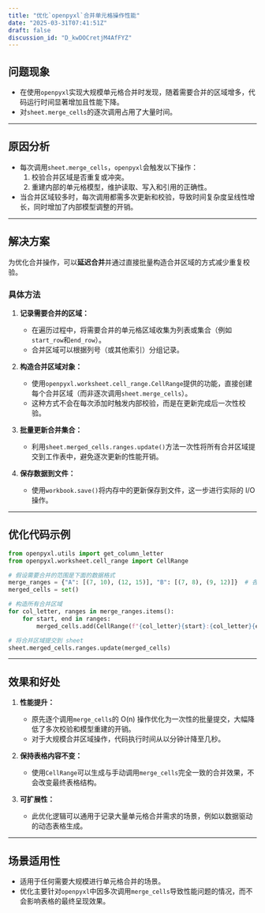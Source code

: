 ```yaml
---
title: "优化`openpyxl`合并单元格操作性能"
date: "2025-03-31T07:41:51Z"
draft: false
discussion_id: "D_kwDOCretjM4AfFYZ"
---
```


## **问题现象**
- 在使用`openpyxl`实现大规模单元格合并时发现，随着需要合并的区域增多，代码运行时间显著增加且性能下降。
- 对`sheet.merge_cells`的逐次调用占用了大量时间。

---

## **原因分析**
- 每次调用`sheet.merge_cells`，`openpyxl`会触发以下操作：
  1. 校验合并区域是否重复或冲突。
  2. 重建内部的单元格模型，维护读取、写入和引用的正确性。
- 当合并区域较多时，每次调用都需多次更新和校验，导致时间复杂度呈线性增长，同时增加了内部模型调整的开销。

---

## **解决方案**
为优化合并操作，可以**延迟合并**并通过直接批量构造合并区域的方式减少重复校验。

### **具体方法**
1. **记录需要合并的区域：**
   - 在遍历过程中，将需要合并的单元格区域收集为列表或集合（例如`start_row`和`end_row`）。
   - 合并区域可以根据列号（或其他索引）分组记录。

2. **构造合并区域对象：**
   - 使用`openpyxl.worksheet.cell_range.CellRange`提供的功能，直接创建每个合并区域（而非逐次调用`sheet.merge_cells`）。
   - 这种方式不会在每次添加时触发内部校验，而是在更新完成后一次性校验。

3. **批量更新合并集合：**
   - 利用`sheet.merged_cells.ranges.update()`方法一次性将所有合并区域提交到工作表中，避免逐次更新的性能开销。

4. **保存数据到文件：**
   - 使用`workbook.save()`将内存中的更新保存到文件，这一步进行实际的 I/O 操作。

---

## **优化代码示例**
```python
from openpyxl.utils import get_column_letter
from openpyxl.worksheet.cell_range import CellRange

# 假设需要合并的范围是下面的数据格式
merge_ranges = {"A": [(7, 10), (12, 15)], "B": [(7, 8), (9, 12)]}  # 各列对应的合并起止行
merged_cells = set()

# 构造所有合并区域
for col_letter, ranges in merge_ranges.items():
    for start, end in ranges:
        merged_cells.add(CellRange(f"{col_letter}{start}:{col_letter}{end}"))

# 将合并区域提交到 sheet
sheet.merged_cells.ranges.update(merged_cells)
```

---

## **效果和好处**
1. **性能提升：**
   - 原先逐个调用`merge_cells`的 O(n) 操作优化为一次性的批量提交，大幅降低了多次校验和模型重建的开销。
   - 对于大规模合并区域操作，代码执行时间从以分钟计降至几秒。

2. **保持表格内容不变：**
   - 使用`CellRange`可以生成与手动调用`merge_cells`完全一致的合并效果，不会改变最终表格结构。

3. **可扩展性：**
   - 此优化逻辑可以通用于记录大量单元格合并需求的场景，例如以数据驱动的动态表格生成。

---

## **场景适用性**
- 适用于任何需要大规模进行单元格合并的场景。
- 优化主要针对`openpyxl`中因多次调用`merge_cells`导致性能问题的情况，而不会影响表格的最终呈现效果。